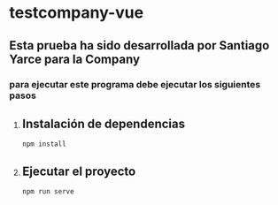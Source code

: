 # testcompany-vue
## Esta prueba ha sido desarrollada por Santiago Yarce para la Company

### para ejecutar este programa debe ejecutar los siguientes pasos 

1. ## Instalación de dependencias
    ```
    npm install
    ```
2. ## Ejecutar el proyecto
    ```
    npm run serve
    ```